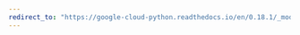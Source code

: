 ```yaml
---
redirect_to: "https://google-cloud-python.readthedocs.io/en/0.18.1/_modules/gcloud/pubsub/topic.html"
---
```

